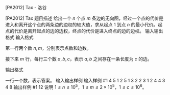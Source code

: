 



[PA2012] Tax - 洛谷














[PA2012] Tax
题目描述
给出一个 $n$ 个点 $m$ 条边的无向图，经过一个点的代价是进入和离开这个点的两条边的边权的较大值，求从起点 $1$ 到点 $n$ 的最小代价。起点的代价是离开起点的边的边权，终点的代价是进入终点的边的边权。
输入输出格式
输入格式

第一行两个数 $n,m$，分别表示点数和边数。

接下来 $m$ 行，每行三个数 $a,b,c$，表示 $a,b$ 之间存在一条长度为 $c$ 的边。


输出格式

一行一个数，表示答案。
输入输出样例
输入样例 #1
4 5
1 2 5
1 3 2
2 3 1
2 4 4
3 4 8
输出样例 #1
12
说明
$1\leq n\leq 10^5$，$1\leq m\leq 2\times 10^5$，$1\leq c\leq 10^6$。






